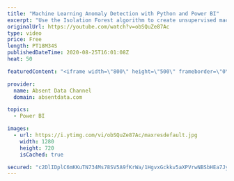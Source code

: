 ```yaml
---
title: "Machine Learning Anomaly Detection with Python and Power BI"
excerpt: "Use the Isolation Forest algorithm to create unsupervised machine learning to identify outliers in your data. Leverage the power of Sckit Learn and Power BI"
originalUrl: https://youtube.com/watch?v=obSQuZe87Ac
type: video
price: Free
length: PT18M34S
publishedDateTime: 2020-08-25T16:01:08Z
heat: 50

featuredContent: "<iframe width=\"800\" height=\"500\" frameborder=\"0\" src=\"https://www.youtube.com/embed/obSQuZe87Ac\" allow=\"accelerometer; autoplay; encrypted-media; gyroscope; picture-in-picture\" allowfullscreen></iframe>"

provider:
  name: Absent Data Channel
  domain: absentdata.com

topics:
  - Power BI

images:
  - url: https://i.ytimg.com/vi/obSQuZe87Ac/maxresdefault.jpg
    width: 1280
    height: 720
    isCached: true

secured: "c2DlIDplC6mKKuTN734Ms78SV5A9fKrWa/1HgvxGckkv5aXPVrwNBSbHEa7JyOmisEFu7w6o51X9pqDTfH83fGZu5ViRn3kFbWBW498JgK1Fkj0drtyB36BpE6msNuECHwgiWK50gihk7OiGFimqN5D0JF/dOvdjg2Tj3n2n9HkZ8FaXxC4y+h+sJFLjQEoqkXj/X4klqARJyQF4JU0eU/yEdufQlCSlwcwHaCT1fvqxNuvsqfPbk2C5ZOBh1XvQyFKBKD2i7Wy7lzyXR2tSt4pE/1oDa1OtXEh2iiuTlalq7i0gDkY7yw4uiHuudZF3+29TM9C3d9pWneFRV1aZMI8NkCsfWpKPFgtTwkmgCa4mPqVdw+GZoH4B5WCgP1emExbGu3hz8BafgzbkT3aPm+KLc0yM5PUVmtRzbwB1uMY=;x+zX3EghF+BN8okM4VKxIw=="
---
```


